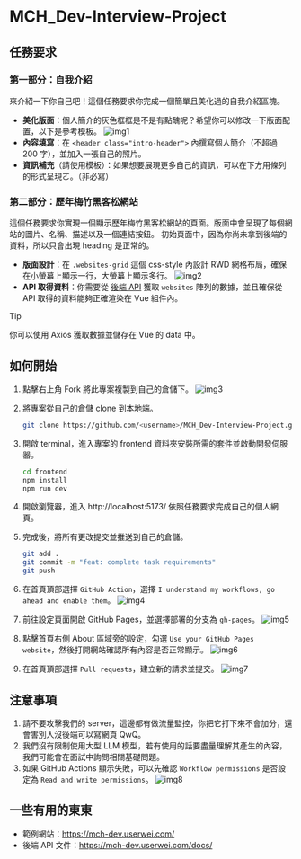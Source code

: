 # MCH_Dev-Interview-Project

## 任務要求

### 第一部分：自我介紹

來介紹一下你自己吧！這個任務要求你完成一個簡單且美化過的自我介紹區塊。
- **美化版面**：個人簡介的灰色框框是不是有點醜呢？希望你可以修改一下版面配置，以下是參考模板。
  ![img1](https://github.com/user-attachments/assets/fb78bddf-f21a-4203-96ca-9a2302da2e13)
- **內容填寫**：在 `<header class="intro-header">` 內撰寫個人簡介（不超過 200 字），並加入一張自己的照片。
- **資訊補充**（請使用模板）：如果想要展現更多自己的資訊，可以在下方用條列的形式呈現ㄛ。（非必寫）

### 第二部分：歷年梅竹黑客松網站

這個任務要求你實現一個顯示歷年梅竹黑客松網站的頁面。版面中會呈現了每個網站的圖片、名稱、描述以及一個連結按鈕。
初始頁面中，因為你尚未拿到後端的資料，所以只會出現 heading 是正常的。

- **版面設計**：在 `.websites-grid` 這個 css-style 內設計 RWD 網格布局，確保在小螢幕上顯示一行，大螢幕上顯示多行。
  ![img2](https://github.com/user-attachments/assets/262ff69e-35fc-45c5-b668-f416b299fb97)
- **API 取得資料**：你需要從 [後端 API](https://mch-dev.userwei.com/docs/) 獲取 `websites` 陣列的數據，並且確保從 API 取得的資料能夠正確渲染在 Vue 組件內。
> [!TIP]
> 你可以使用 Axios 獲取數據並儲存在 Vue 的 data 中。

## 如何開始

1. 點擊右上角 Fork 將此專案複製到自己的倉儲下。
   ![img3](https://github.com/user-attachments/assets/7d1d42c2-9262-452a-803b-17f84b8e7d35)

2. 將專案從自己的倉儲 clone 到本地端。

   ```bash
   git clone https://github.com/<username>/MCH_Dev-Interview-Project.git
   ```

3. 開啟 terminal，進入專案的 frontend 資料夾安裝所需的套件並啟動開發伺服器。

   ```bash
   cd frontend
   npm install
   npm run dev
   ```

4. 開啟瀏覽器，進入 http://localhost:5173/ 依照任務要求完成自己的個人網頁。
5. 完成後，將所有更改提交並推送到自己的倉儲。

   ```bash
   git add .
   git commit -m "feat: complete task requirements"
   git push
   ```

6. 在首頁頂部選擇 `GitHub Action`，選擇 `I understand my workflows, go ahead and enable them`。
![img4](https://github.com/user-attachments/assets/820a9d9b-6421-4dab-abbd-54a8ca18f00a)

7. 前往設定頁面開啟 GitHub Pages，並選擇部署的分支為 `gh-pages`。
![img5](https://github.com/user-attachments/assets/9bba9357-bec1-4768-8fe8-fb759619ff9c)

8. 點擊首頁右側 About 區域旁的設定，勾選 `Use your GitHub Pages website`，然後打開網站確認所有內容是否正常顯示。
![img6](https://github.com/user-attachments/assets/381e8098-b5a1-4a07-b5ba-732f4730fafa)

9. 在首頁頂部選擇 `Pull requests`，建立新的請求並提交。
![img7](https://github.com/user-attachments/assets/159c587b-f4a1-4425-97a1-65d90906fdbc)

## 注意事項
1. 請不要攻擊我們的 server，這邊都有做流量監控，你把它打下來不會加分，還會害別人沒後端可以寫網頁 QwQ。
2. 我們沒有限制使用大型 LLM 模型，若有使用的話要盡量理解其產生的內容，我們可能會在面試中詢問相關基礎問題。
3. 如果 GitHub Actions 顯示失敗，可以先確認 `Workflow permissions` 是否設定為 `Read and write permissions`。
![img8](https://github.com/user-attachments/assets/ec1c5dc0-a686-4a5f-b59f-f455033df7c4)

## 一些有用的東東

- 範例網站：https://mch-dev.userwei.com/
- 後端 API 文件：https://mch-dev.userwei.com/docs/
